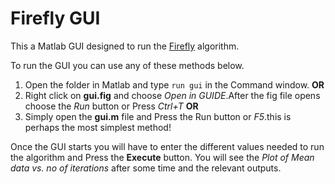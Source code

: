 # Firefly GUI
This a Matlab GUI designed to run the [Firefly](https://en.wikipedia.org/wiki/Firefly_algorithm) algorithm.

To run the GUI you can use any of these methods below.

1. Open the folder in Matlab and type `run gui` in the Command window.  **OR**
2. Right click on **gui.fig** and choose _Open in GUIDE_.After the fig file opens choose the _Run_ button or Press _Ctrl+T_  **OR**
3. Simply open the **gui.m** file and Press the Run button or _F5_.this is perhaps the most simplest method!

Once the GUI starts you will have to enter the different values needed to run the algorithm and Press the **Execute** button. You will see the _Plot of Mean data vs. no of iterations_ after some time and the relevant outputs.
